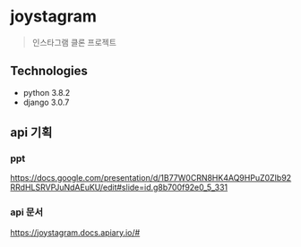 # joystagram
> 인스타그램 클론 프로젝트

## Technologies
- python 3.8.2
- django 3.0.7

## api 기획
### ppt
https://docs.google.com/presentation/d/1B77W0CRN8HK4AQ9HPuZ0ZIb92RRdHLSRVPJuNdAEuKU/edit#slide=id.g8b700f92e0_5_331
### api 문서
https://joystagram.docs.apiary.io/#
